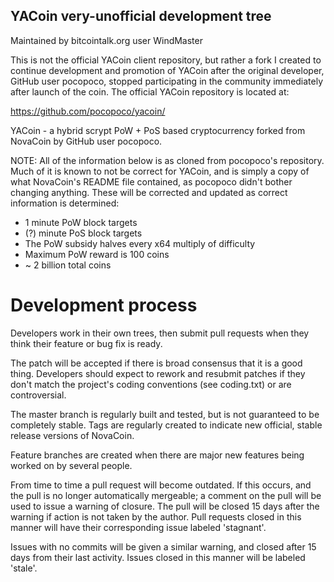 
YACoin very-unofficial development tree
---------------------------------------

Maintained by bitcointalk.org user WindMaster

This is not the official YACoin client repository, but rather a fork I
created to continue development and promotion of YACoin after the
original developer, GitHub user pocopoco, stopped participating in the
community immediately after launch of the coin.  The official YACoin
repository is located at:

https://github.com/pocopoco/yacoin/


YACoin - a hybrid scrypt PoW + PoS based cryptocurrency forked from NovaCoin
by GitHub user pocopoco.


NOTE: All of the information below is as cloned from pocopoco's
repository.  Much of it is known to not be correct for YACoin, and
is simply a copy of what NovaCoin's README file contained, as
pocopoco didn't bother changing anything.  These will be corrected
and updated as correct information is determined:


* 1 minute PoW block targets
* (?) minute PoS block targets
* The PoW subsidy halves every x64 multiply of difficulty
* Maximum PoW reward is 100 coins
* ~ 2 billion total coins

Development process
===========================

Developers work in their own trees, then submit pull requests when
they think their feature or bug fix is ready.

The patch will be accepted if there is broad consensus that it is a
good thing.  Developers should expect to rework and resubmit patches
if they don't match the project's coding conventions (see coding.txt)
or are controversial.

The master branch is regularly built and tested, but is not guaranteed
to be completely stable. Tags are regularly created to indicate new
official, stable release versions of NovaCoin.

Feature branches are created when there are major new features being
worked on by several people.

From time to time a pull request will become outdated. If this occurs, and
the pull is no longer automatically mergeable; a comment on the pull will
be used to issue a warning of closure. The pull will be closed 15 days
after the warning if action is not taken by the author. Pull requests closed
in this manner will have their corresponding issue labeled 'stagnant'.

Issues with no commits will be given a similar warning, and closed after
15 days from their last activity. Issues closed in this manner will be 
labeled 'stale'.
